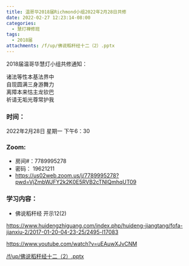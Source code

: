 ```yaml
---
title: 温哥华2018届Richmond小组2022年2月28日共修
date: 2022-02-27 12:23:14-08:00
categories:
  - 慧灯禅修班
tags:
  - 2018届
attachments: /f/up/佛说稻秆经十二（2）.pptx
---
```

2018届温哥华慧灯小组共修通知：

诸法等性本基法界中\
自现圆满三身游舞力\
离障本来怙主龙钦巴\
祈请无垢光尊常护我  

### 时间：

2022年2月28日 星期一 下午6：30

### Zoom:

* 房间#：7789995278 
* 密码： 19621211
* <https://us02web.zoom.us/j/7789995278?pwd=VjZmbWJFY2k2K0E5RVB2cTNIQmhqUT09>

### 学习内容：

* 佛说稻秆经 开示12(2)

<https://www.huidengzhiguang.com/index.php/huideng-jiangtang/fofa-jianxiu-2/2017-01-20-04-23-25/2495-l17083>

<https://www.youtube.com/watch?v=uEAuwXJvCNM>

[/f/up/佛说稻秆经十二（2）.pptx](/f/up/佛说稻秆经十二（2）.pptx)